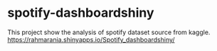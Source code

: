 # spotify-dashboardshiny
This project show the analysis of spotify dataset source from kaggle.
https://rahmarania.shinyapps.io/Spotify_dashboardshiny/
